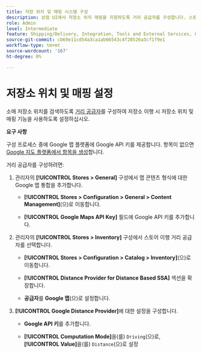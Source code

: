 ```yaml
---
title: 저장 위치 및 매핑 시스템 구성
description: 상점 UI에서 저장소 위치 매핑을 지원하도록 거리 공급자를 구성합니다. 스토어 이행 솔루션은 소매 스토어 검색 및 전체 이행 워크플로우를 위한 기타 매핑 및 스케줄링 기능을 사용할 수 있도록 거리 공급 업체를 필요로 합니다.
role: Admin
level: Intermediate
feature: Shipping/Delivery, Integration, Tools and External Services, Configuration
source-git-commit: cb69e11cd54a3ca1ab66543c4f28526a3cf1f9e1
workflow-type: tm+mt
source-wordcount: '167'
ht-degree: 0%

---
```


# 저장소 위치 및 매핑 설정

소매 저장소 위치를 검색하도록 [거리 공급자](https://experienceleague.adobe.com/en/docs/commerce-admin/inventory/configuration/distance-priority-algorithm)를 구성하여 저장소 이행 시 저장소 위치 및 매핑 기능을 사용하도록 설정하십시오.

**요구 사항**

구성 프로세스 중에 Google 맵 플랫폼에 Google API 키를 제공합니다. 항목이 없으면 [Google 지도 플랫폼에서 항목을 생성](https://experienceleague.adobe.com/en/docs/commerce-admin/inventory/configuration/distance-priority-algorithm#configure-google-maps)합니다.

거리 공급자를 구성하려면:

1. 관리자의 **[!UICONTROL Stores > General]** 구성에서 맵 콘텐츠 형식에 대한 Google 맵 통합을 추가합니다.

   - **[!UICONTROL Stores > Configuration  > General > Content Management]**(으)로 이동합니다.

   - **[!UICONTROL Google Maps API Key]** 필드에 Google API 키를 추가합니다.

1. 관리자의 **[!UICONTROL Stores > Inventory]** 구성에서 스토어 이행 거리 공급자를 선택합니다.

   - **[!UICONTROL Stores > Configuration > Catalog > Inventory]**(으)로 이동합니다.

   - **[!UICONTROL Distance Provider for Distance Based SSA]** 섹션을 확장합니다.

   - **공급자**&#x200B;를 **Google 맵**(으)로 설정합니다.

1. **[!UICONTROL Google Distance Provider]**&#x200B;에 대한 설정을 구성합니다.

   - **Google API 키**&#x200B;를 추가합니다.

   - **[!UICONTROL Computation Mode]**&#x200B;을(를) `Driving`(으)로, **[!UICONTROL Value]**&#x200B;을(를) `Distance`(으)로 설정

